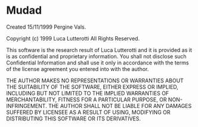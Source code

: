 # Mudad


 Сreated 15/11/1999 Pergine Vals.
 
  Copyright (c) 1999 Luca Lutterotti All Rights Reserved.
 
  This software is the research result of Luca Lutterotti and it is
  provided as it is as confidential and proprietary information.
  You shall not disclose such Confidential Information and shall use
  it only in accordance with the terms of the license agreement you
  entered into with the author.
 
  THE AUTHOR MAKES NO REPRESENTATIONS OR WARRANTIES ABOUT THE SUITABILITY OF THE
  SOFTWARE, EITHER EXPRESS OR IMPLIED, INCLUDING BUT NOT LIMITED TO THE
  IMPLIED WARRANTIES OF MERCHANTABILITY, FITNESS FOR A PARTICULAR
  PURPOSE, OR NON-INFRINGEMENT. THE AUTHOR SHALL NOT BE LIABLE FOR ANY DAMAGES
  SUFFERED BY LICENSEE AS A RESULT OF USING, MODIFYING OR DISTRIBUTING
  THIS SOFTWARE OR ITS DERIVATIVES.
 
 
